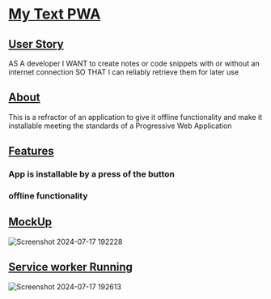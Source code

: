 # <ins>My Text PWA <ins>

## <ins>User Story</ins>
AS A developer
I WANT to create notes or code snippets with or without an internet connection
SO THAT I can reliably retrieve them for later use

## <ins>About<ins>
This is a refractor of an application to give it offline functionality and make it installable meeting the standards of a Progressive Web Application

## <ins>Features</ins>

### App is installable by a press of the button
### offline functionality

## <ins>MockUp<ins>
![Screenshot 2024-07-17 192228](https://github.com/user-attachments/assets/e73693b7-df3c-4ef9-bdc9-478dd596a110)
## <ins>Service worker Running<ins>
![Screenshot 2024-07-17 192613](https://github.com/user-attachments/assets/88fa5833-2332-41e5-be9c-4f5e31bae126)
